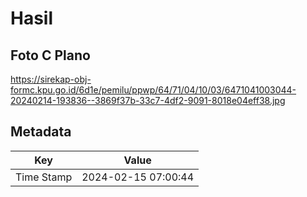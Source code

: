 # Hasil

## Foto C Plano

https://sirekap-obj-formc.kpu.go.id/6d1e/pemilu/ppwp/64/71/04/10/03/6471041003044-20240214-193836--3869f37b-33c7-4df2-9091-8018e04eff38.jpg


## Metadata

| Key        | Value               |
| ---------- | ------------------- |
| Time Stamp | 2024-02-15 07:00:44 |



